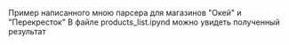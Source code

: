 Пример написанного мною парсера для магазинов "Окей" и "Перекресток"
В файле products_list.ipynd можно увидеть полученный результат
